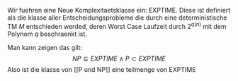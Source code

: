 Wir fuehren eine Neue Komplexitaetsklasse ein: EXPTIME. Diese ist definiert als die klasse aller Entscheidungsprobleme die durch eine deterministische TM $M$ entschieden werded, deren Worst Case Laufzeit durch $2^{q(n)}$ mit dem Polynom $q$ beschraenkt ist. 

Man kann zeigen das gilt: 
 $$NP\subseteq EXPTIME\  \wedge\ P \subset EXPTIME$$
 Also ist die klasse von [[P und NP]] eine teilmenge von EXPTIME
 
